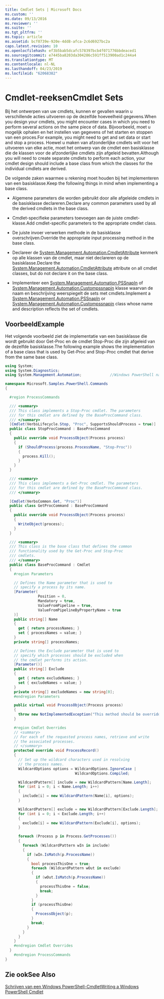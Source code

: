 ```yaml
---
title: Cmdlet Sets | Microsoft Docs
ms.custom: ''
ms.date: 09/13/2016
ms.reviewer: ''
ms.suite: ''
ms.tgt_pltfrm: ''
ms.topic: article
ms.assetid: bcf0739e-920e-4dd8-afca-2c6d6927bc2a
caps.latest.revision: 10
ms.openlocfilehash: ef3b5bab5dcafc578397bcb4f071776bbdeaced1
ms.sourcegitcommit: e7445ba8203da304286c591ff513900ad1c244a4
ms.translationtype: MT
ms.contentlocale: nl-NL
ms.lasthandoff: 04/23/2019
ms.locfileid: "62068382"
---
```

# <a name="cmdlet-sets"></a><span data-ttu-id="4f993-102">Cmdlet-reeksen</span><span class="sxs-lookup"><span data-stu-id="4f993-102">Cmdlet Sets</span></span>

<span data-ttu-id="4f993-103">Bij het ontwerpen van uw cmdlets, kunnen er gevallen waarin u verschillende acties uitvoeren op de dezelfde hoeveelheid gegevens.</span><span class="sxs-lookup"><span data-stu-id="4f993-103">When you design your cmdlets, you might encounter cases in which you need to perform several actions on the same piece of data.</span></span> <span data-ttu-id="4f993-104">Bijvoorbeeld, moet u mogelijk ophalen en het instellen van gegevens of het starten en stoppen van een proces.</span><span class="sxs-lookup"><span data-stu-id="4f993-104">For example, you might need to get and set data or start and stop a process.</span></span> <span data-ttu-id="4f993-105">Hoewel u maken van afzonderlijke cmdlets wilt voor het uitvoeren van elke actie, moet het ontwerp van de cmdlet een basisklasse die de klassen voor de afzonderlijke cmdlets zijn afgeleid bevatten.</span><span class="sxs-lookup"><span data-stu-id="4f993-105">Although you will need to create separate cmdlets to perform each action, your cmdlet design should include a base class from which the classes for the individual cmdlets are derived.</span></span>

<span data-ttu-id="4f993-106">De volgende zaken waarmee u rekening moet houden bij het implementeren van een basisklasse.</span><span class="sxs-lookup"><span data-stu-id="4f993-106">Keep the following things in mind when implementing a base class.</span></span>

- <span data-ttu-id="4f993-107">Algemene parameters die worden gebruikt door alle afgeleide cmdlets in de basisklasse declareren.</span><span class="sxs-lookup"><span data-stu-id="4f993-107">Declare any common parameters used by all the derived cmdlets in the base class.</span></span>

- <span data-ttu-id="4f993-108">Cmdlet-specifieke parameters toevoegen aan de juiste cmdlet-klasse.</span><span class="sxs-lookup"><span data-stu-id="4f993-108">Add cmdlet-specific parameters to the appropriate cmdlet class.</span></span>

- <span data-ttu-id="4f993-109">De juiste invoer verwerken methode in de basisklasse overschrijven.</span><span class="sxs-lookup"><span data-stu-id="4f993-109">Override the appropriate input processing method in the base class.</span></span>

- <span data-ttu-id="4f993-110">Declareer de [System.Management.Automation.CmdletAttribute](/dotnet/api/System.Management.Automation.CmdletAttribute) kenmerk op alle klassen van de cmdlet, maar niet declareren op de basisklasse.</span><span class="sxs-lookup"><span data-stu-id="4f993-110">Declare the [System.Management.Automation.CmdletAttribute](/dotnet/api/System.Management.Automation.CmdletAttribute) attribute on all cmdlet classes, but do not declare it on the base class.</span></span>

- <span data-ttu-id="4f993-111">Implementeer een [System.Management.Automation.PSSnapIn](/dotnet/api/System.Management.Automation.PSSnapIn) of [System.Management.Automation.Custompssnapin](/dotnet/api/System.Management.Automation.CustomPSSnapIn) klasse waarvan de naam en beschrijving weerspiegelt de sets met cmdlets.</span><span class="sxs-lookup"><span data-stu-id="4f993-111">Implement a [System.Management.Automation.PSSnapIn](/dotnet/api/System.Management.Automation.PSSnapIn) or [System.Management.Automation.Custompssnapin](/dotnet/api/System.Management.Automation.CustomPSSnapIn) class whose name and description reflects the set of cmdlets.</span></span>

## <a name="example"></a><span data-ttu-id="4f993-112">Voorbeeld</span><span class="sxs-lookup"><span data-stu-id="4f993-112">Example</span></span>

<span data-ttu-id="4f993-113">Het volgende voorbeeld ziet de implementatie van een basisklasse die wordt gebruikt door Get-Proc en de cmdlet Stop-Proc die zijn afgeleid van de dezelfde basisklasse.</span><span class="sxs-lookup"><span data-stu-id="4f993-113">The following example shows the implementation of a base class that is used by Get-Proc and Stop-Proc cmdlet that derive from the same base class.</span></span>

```csharp
using System;
using System.Diagnostics;
using System.Management.Automation;             //Windows PowerShell namespace.

namespace Microsoft.Samples.PowerShell.Commands
{

  #region ProcessCommands

  /// <summary>
  /// This class implements a Stop-Proc cmdlet. The parameters
  /// for this cmdlet are defined by the BaseProcCommand class.
  /// </summary>
  [Cmdlet(VerbsLifecycle.Stop, "Proc", SupportsShouldProcess = true)]
  public class StopProcCommand : BaseProcCommand
  {
    public override void ProcessObject(Process process)
    {
      if (ShouldProcess(process.ProcessName, "Stop-Proc"))
      {
        process.Kill();
      }
    }
  }

  /// <summary>
  /// This class implements a Get-Proc cmdlet. The parameters
  /// for this cmdlet are defined by the BaseProcCommand class.
  /// </summary>

  [Cmdlet(VerbsCommon.Get, "Proc")]
  public class GetProcCommand : BaseProcCommand
  {
    public override void ProcessObject(Process process)
    {
      WriteObject(process);
    }
  }

  /// <summary>
  /// This class is the base class that defines the common
  /// functionality used by the Get-Proc and Stop-Proc
  /// cmdlets.
  /// </summary>
  public class BaseProcCommand : Cmdlet
  {
    #region Parameters

    // Defines the Name parameter that is used to
    // specify a process by its name.
    [Parameter(
               Position = 0,
               Mandatory = true,
               ValueFromPipeline = true,
               ValueFromPipelineByPropertyName = true
    )]
    public string[] Name
    {
      get { return processNames; }
      set { processNames = value; }
    }
    private string[] processNames;

    // Defines the Exclude parameter that is used to
    // specify which processes should be excluded when
    // the cmdlet performs its action.
    [Parameter()]
    public string[] Exclude
    {
      get { return excludeNames; }
      set { excludeNames = value; }
    }
    private string[] excludeNames = new string[0];
    #endregion Parameters

    public virtual void ProcessObject(Process process)
    {
      throw new NotImplementedException("This method should be overridden.");
    }

    #region Cmdlet Overrides
    // <summary>
    // For each of the requested process names, retrieve and write
    // the associated processes.
    // </summary>
    protected override void ProcessRecord()
    {
      // Set up the wildcard characters used in resolving
      // the process names.
      WildcardOptions options = WildcardOptions.IgnoreCase |
                                WildcardOptions.Compiled;

      WildcardPattern[] include = new WildcardPattern[Name.Length];
      for (int i = 0; i < Name.Length; i++)
      {
        include[i] = new WildcardPattern(Name[i], options);
      }

      WildcardPattern[] exclude = new WildcardPattern[Exclude.Length];
      for (int i = 0; i < Exclude.Length; i++)
      {
        exclude[i] = new WildcardPattern(Exclude[i], options);
      }

      foreach (Process p in Process.GetProcesses())
      {
        foreach (WildcardPattern wIn in include)
        {
          if (wIn.IsMatch(p.ProcessName))
          {
            bool processThisOne = true;
            foreach (WildcardPattern wOut in exclude)
            {
              if (wOut.IsMatch(p.ProcessName))
              {
                processThisOne = false;
                break;
              }
            }
            if (processThisOne)
            {
              ProcessObject(p);
            }
            break;
          }
        }
      }
    }
    #endregion Cmdlet Overrides
  }
    #endregion ProcessCommands
}
```

## <a name="see-also"></a><span data-ttu-id="4f993-114">Zie ook</span><span class="sxs-lookup"><span data-stu-id="4f993-114">See Also</span></span>

[<span data-ttu-id="4f993-115">Schrijven van een Windows PowerShell-Cmdlet</span><span class="sxs-lookup"><span data-stu-id="4f993-115">Writing a Windows PowerShell Cmdlet</span></span>](./writing-a-windows-powershell-cmdlet.md)
